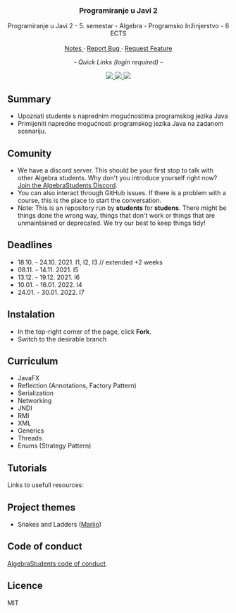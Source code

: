 <div align="center">
	<h3 align="center">Programiranje u Javi 2</h3>
	<p align="center">
		Programiranje u Javi 2 - 5. semestar - Algebra - Programsko Inžinjerstvo - 6 ECTS
		<br />
		<br />
		<a href="https://github.com/AlgebraStudentCollab/programiranje-u-javi-2/issues">
			Notes
		</a>
		<span> · </span>
		<a href="https://github.com/AlgebraStudentCollab/programiranje-u-javi-2/issues">
			Report Bug
		</a>
		<span> · </span>
		<a  href="https://github.com/AlgebraStudentCollab/programiranje-u-javi-2/issues">
			Request Feature
		</a>
	</p>
</div>

<div align='center'>
	<p align="center"><em>- Quick Links (login required) -</em></p>
	<a href="https://student.racunarstvo.hr/digitalnareferada/#/predmet/3382">
	<img src='https://img.shields.io/badge/infoeduka-blue?style=for-the-badge'>
	</a>
	<a  href="https://student.racunarstvo.hr/digitalnareferada/#/ocjene">
	<img src='https://img.shields.io/badge/points-green?style=for-the-badge'>
	</a>
	<a  href="https://student.racunarstvo.hr/digitalnareferada/#/prisustva">
	<img src='https://img.shields.io/badge/attendence-red?style=for-the-badge'>
	</a>
</div>

## Summary

- Upoznati studente s naprednim mogućnostima programskog jezika Java 
- Primijeniti napredne mogućnosti programskog jezika Java na zadanom scenariju.


## Comunity

- We have a discord server. This should be your first stop to talk with other Algebra students. Why don't you introduce yourself right now? [Join the AlgebraStudents Discord](https://discord.gg/[]).
- You can also interact through GitHub issues. If there is a problem with a course, this is the place to start the conversation.
- Note: This is an repository run by **students** for **studens**. There might be things done the wrong way, things that don't work or things that are unmaintained or deprecated. We try our best to keep things tidy!


## Deadlines

- 18.10. - 24.10. 2021. I1, I2, I3 // extended +2 weeks
- 08.11. - 14.11. 2021. I5
- 13.12. - 19.12. 2021. I6
- 10.01. - 16.01. 2022. I4 
- 24.01. - 30.01. 2022. I7


## Instalation

- In the top-right corner of the page, click **Fork**.
- Switch to the desirable branch


## Curriculum

- JavaFX 
- Reflection (Annotations, Factory Pattern)
- Serialization
- Networking
- JNDI
- RMI
- XML
- Generics
- Threads
- Enums (Strategy Pattern)


## Tutorials

Links to usefull resources: 

## Project themes

- Snakes and Ladders ([Marijo](https://github.com/mblaze2))

## Code of conduct

[AlgebraStudents code of conduct](https://github.com/AlgebraStudentCollab/code-of-conduct).

## Licence

MIT
